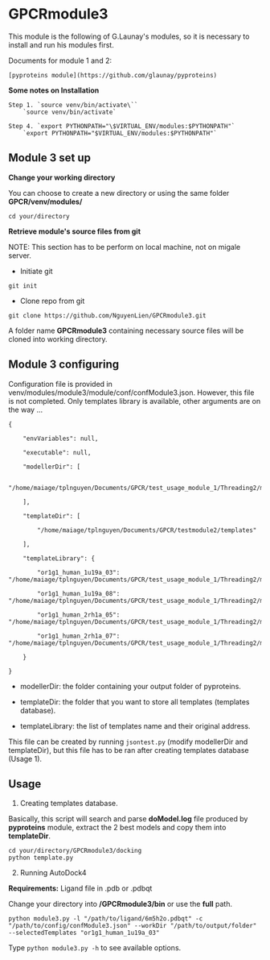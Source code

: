 # GPCRmodule3

This module is the following of G.Launay's modules, so it is necessary to install and run his modules first.

Documents for module 1 and 2:

	[pyproteins module](https://github.com/glaunay/pyproteins)
	
**Some notes on Installation**

	Step 1. `source venv/bin/activate\``
		`source venv/bin/activate`
			
	Step 4. `export PYTHONPATH="\$VIRTUAL_ENV/modules:$PYTHONPATH"`
		`export PYTHONPATH="$VIRTUAL_ENV/modules:$PYTHONPATH"`

## Module 3 set up

**Change your working directory**

You can choose to create a new directory or using the same folder **GPCR/venv/modules/**

`cd your/directory`

**Retrieve module's source files from git**

NOTE: This section has to be perform on local machine, not on migale server.

* Initiate git

`git init`

* Clone repo from git

`git clone https://github.com/NguyenLien/GPCRmodule3.git`

A folder name **GPCRmodule3** containing necessary source files will be cloned into working directory.

## Module 3 configuring

Configuration file is provided in venv/modules/module3/module/conf/confModule3.json.
However, this file is not completed. Only templates library is available, other arguments are on the way ...
```
{

    "envVariables": null, 
    
    "executable": null, 
    
    "modellerDir": [
    
        "/home/maiage/tplnguyen/Documents/GPCR/test_usage_module_1/Threading2/models"
        
    ], 
    
    "templateDir": [
    
        "/home/maiage/tplnguyen/Documents/GPCR/testmodule2/templates"
        
    ], 
    
    "templateLibrary": {
    
        "or1g1_human_1u19a_03": "/home/maiage/tplnguyen/Documents/GPCR/test_usage_module_1/Threading2/models/hhAlign_1/OR1G1_HUMAN.B99990003.pdb", 
        
        "or1g1_human_1u19a_08": "/home/maiage/tplnguyen/Documents/GPCR/test_usage_module_1/Threading2/models/hhAlign_1/OR1G1_HUMAN.B99990008.pdb", 
        
        "or1g1_human_2rh1a_05": "/home/maiage/tplnguyen/Documents/GPCR/test_usage_module_1/Threading2/models/hhAlign_0/OR1G1_HUMAN.B99990005.pdb", 
        
        "or1g1_human_2rh1a_07": "/home/maiage/tplnguyen/Documents/GPCR/test_usage_module_1/Threading2/models/hhAlign_0/OR1G1_HUMAN.B99990007.pdb"
        
    }
    
}

```
* modellerDir: the folder containing your output folder of pyproteins.

* templateDir: the folder that you want to store all templates (templates database).

* templateLibrary: the list of templates name and their original address.

This file can be created by running `jsontest.py` (modify modellerDir and templateDir), but this file has to be ran after creating templates database (Usage 1).

## Usage

1. Creating templates database.

Basically, this script will search and parse **doModel.log** file produced by **pyproteins** module, extract the 2 best models and copy them into **templateDir**.

```
cd your/directory/GPCRmodule3/docking
python template.py
```

2. Running AutoDock4

**Requirements:** Ligand file in .pdb or .pdbqt

Change your directory into **/GPCRmodule3/bin** or use the **full** path.

```
python module3.py -l "/path/to/ligand/6m5h2o.pdbqt" -c "/path/to/config/confModule3.json" --workDir "/path/to/output/folder" --selectedTemplates "or1g1_human_1u19a_03"
```

Type `python module3.py -h` to see available options.

